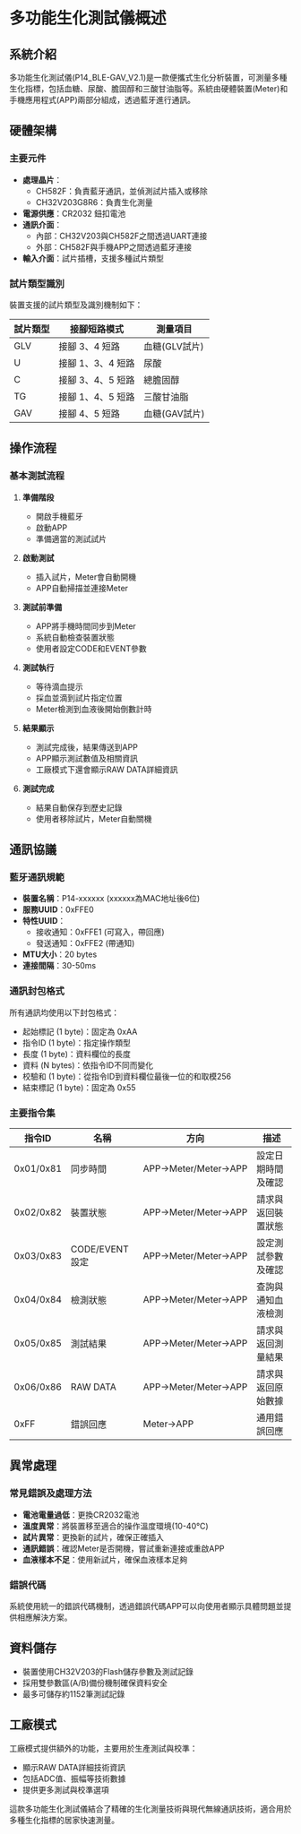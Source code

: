 # 多功能生化測試儀概述

## 系統介紹

多功能生化測試儀(P14_BLE-GAV_V2.1)是一款便攜式生化分析裝置，可測量多種生化指標，包括血糖、尿酸、膽固醇和三酸甘油脂等。系統由硬體裝置(Meter)和手機應用程式(APP)兩部分組成，透過藍牙進行通訊。

## 硬體架構

### 主要元件
- **處理晶片**：
  - CH582F：負責藍牙通訊，並偵測試片插入或移除
  - CH32V203G8R6：負責生化測量
- **電源供應**：CR2032 鈕扣電池
- **通訊介面**：
  - 內部：CH32V203與CH582F之間透過UART連接
  - 外部：CH582F與手機APP之間透過藍牙連接
- **輸入介面**：試片插槽，支援多種試片類型

### 試片類型識別
裝置支援的試片類型及識別機制如下：

| 試片類型 | 接腳短路模式 | 測量項目 |
|---------|------------|---------|
| GLV | 接腳 3、4 短路 | 血糖(GLV試片) |
| U | 接腳 1、3、4 短路 | 尿酸 |
| C | 接腳 3、4、5 短路 | 總膽固醇 |
| TG | 接腳 1、4、5 短路 | 三酸甘油脂 |
| GAV | 接腳 4、5 短路 | 血糖(GAV試片) |

## 操作流程

### 基本測試流程
1. **準備階段**
   - 開啟手機藍牙
   - 啟動APP
   - 準備適當的測試試片

2. **啟動測試**
   - 插入試片，Meter會自動開機
   - APP自動掃描並連接Meter

3. **測試前準備**
   - APP將手機時間同步到Meter
   - 系統自動檢查裝置狀態
   - 使用者設定CODE和EVENT參數

4. **測試執行**
   - 等待滴血提示
   - 採血並滴到試片指定位置
   - Meter檢測到血液後開始倒數計時

5. **結果顯示**
   - 測試完成後，結果傳送到APP
   - APP顯示測試數值及相關資訊
   - 工廠模式下還會顯示RAW DATA詳細資訊

6. **測試完成**
   - 結果自動保存到歷史記錄
   - 使用者移除試片，Meter自動關機

## 通訊協議

### 藍牙通訊規範
- **裝置名稱**：P14-xxxxxx (xxxxxx為MAC地址後6位)
- **服務UUID**：0xFFE0
- **特性UUID**：
  - 接收通知：0xFFE1 (可寫入，帶回應)
  - 發送通知：0xFFE2 (帶通知)
- **MTU大小**：20 bytes
- **連接間隔**：30-50ms

### 通訊封包格式
所有通訊均使用以下封包格式：
- 起始標記 (1 byte)：固定為 0xAA
- 指令ID (1 byte)：指定操作類型
- 長度 (1 byte)：資料欄位的長度
- 資料 (N bytes)：依指令ID不同而變化
- 校驗和 (1 byte)：從指令ID到資料欄位最後一位的和取模256
- 結束標記 (1 byte)：固定為 0x55

### 主要指令集
| 指令ID | 名稱 | 方向 | 描述 |
|------|------|------|------|
| 0x01/0x81 | 同步時間 | APP→Meter/Meter→APP | 設定日期時間及確認 |
| 0x02/0x82 | 裝置狀態 | APP→Meter/Meter→APP | 請求與返回裝置狀態 |
| 0x03/0x83 | CODE/EVENT設定 | APP→Meter/Meter→APP | 設定測試參數及確認 |
| 0x04/0x84 | 檢測狀態 | APP→Meter/Meter→APP | 查詢與通知血液檢測 |
| 0x05/0x85 | 測試結果 | APP→Meter/Meter→APP | 請求與返回測量結果 |
| 0x06/0x86 | RAW DATA | APP→Meter/Meter→APP | 請求與返回原始數據 |
| 0xFF | 錯誤回應 | Meter→APP | 通用錯誤回應 |

## 異常處理

### 常見錯誤及處理方法
- **電池電量過低**：更換CR2032電池
- **溫度異常**：將裝置移至適合的操作溫度環境(10-40°C)
- **試片異常**：更換新的試片，確保正確插入
- **通訊錯誤**：確認Meter是否開機，嘗試重新連接或重啟APP
- **血液樣本不足**：使用新試片，確保血液樣本足夠

### 錯誤代碼
系統使用統一的錯誤代碼機制，透過錯誤代碼APP可以向使用者顯示具體問題並提供相應解決方案。

## 資料儲存

- 裝置使用CH32V203的Flash儲存參數及測試記錄
- 採用雙參數區(A/B)備份機制確保資料安全
- 最多可儲存約1152筆測試記錄

## 工廠模式

工廠模式提供額外的功能，主要用於生產測試與校準：
- 顯示RAW DATA詳細技術資訊
- 包括ADC值、振幅等技術數據
- 提供更多測試與校準選項

這款多功能生化測試儀結合了精確的生化測量技術與現代無線通訊技術，適合用於多種生化指標的居家快速測量。
